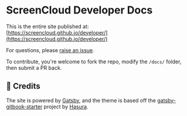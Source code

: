 # ScreenCloud Developer Docs

This is the entire site published at: [https://screencloud.github.io/developer/](https://screencloud.github.io/developer/)

For questions, please [raise an issue](https://github.com/screencloud/developer/issues).

To contribute, you're welcome to fork the repo, modify the `/docs/` folder, then submit a PR back.

## 💫 Credits

The site is powered by [Gatsby](https://www.gatsbyjs.org/), and the theme is based off the [gatsby-gitbook-starter](https://github.com/hasura/gatsby-gitbook-starter) project by [Hasura](http://hasura.io/).
